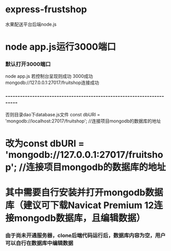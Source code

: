 # express-frustshop
水果配送平台后端node.js
# node app.js运行3000端口
### 默认打开3000端口
node app.js 
若控制台呈现则成功
3000成功
mongodb://127.0.0.1:27017/fruitshop连接成功
### ----------------------------------------------------------------------
否则目录dao下database.js文件
const dbURI = 'mongodb://localhost:27017/fruitshop'; //连接项目mongodb的数据库的地址
# 改为const dbURI = 'mongodb://127.0.0.1:27017/fruitshop'; //连接项目mongodb的数据库的地址
# 其中需要自行安装并打开mongodb数据库（建议可下载Navicat Premium 12连接mongodb数据库，且编辑数据）
### 由于尚未开通服务器，clone后端代码运行后，数据库内容为空，用户可以自行在数据库中编辑数据

